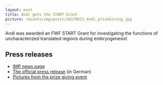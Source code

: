 ```yaml
---
layout: post
title: Andi gets the START Grant
picture: /assets/img/posts/20170621_Andi_prizeGiving.jpg
---
```

Andi was awarded an FWF START Grant for investigating the functions of
uncharacterized translated regions during embryogenesis!<!--more-->

<!-- TODO: Check out [events]({{ site.baseurl }}/events/) (Pauli lab going fancy -
not our usual outfit)! -->

## Press releases

* [IMP news page](https://www.imp.ac.at/news/detail/article/andrea-pauli-awarded-fwf-start-grant/)
* [The official press release](http://www.fwf.ac.at/de/news-presse/news/nachricht/nid/20170619-2244/?tx_rsmnews_detail%5Bref%5D=l&cHash=72a12b7048545145152770d9eedb9374) (in German)
* [Pictures from the prize giving event](http://www.fwf.ac.at/de/news-presse/veranstaltungsrueckblick/einzelansicht/eventreview/fwf-start-und-wittgenstein-festakt-2017/eventpid/921/back/256/)
